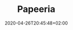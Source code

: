 ---
title: "Papeeria"
images: # Create a folder in /static/images/tools that has the same name as this current markdown file and place the images there. We only need the file name here. If this is not clear, please refer to existing tools as references.
  - path: papeeria-landing.png
  - path: papeeria-editor.png
categories:
  - Publishing and Sharing
tags:
  - Publications
links:
  - name: Papeeria
    link: https://papeeria.com
summary: Online LaTeX editor
features:
platforms:
  - Web
fields:
plans:
date: 2020-04-26T20:45:48+02:00
draft: false
---